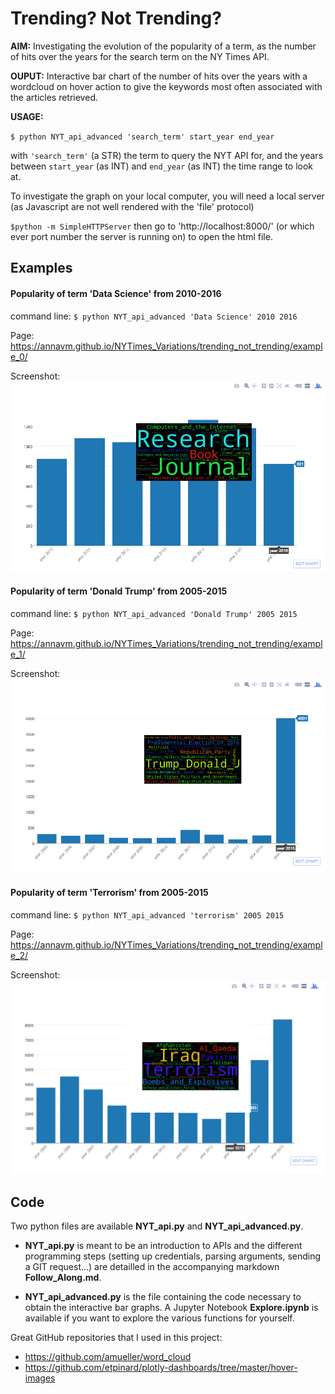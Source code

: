 # Trending? Not Trending?

**AIM:** Investigating the evolution of the popularity of a term, as the number of hits over the years for the search term on the NY Times API.

**OUPUT:** Interactive bar chart of the number of hits over the years with a wordcloud on hover action to give the keywords most often associated with the articles retrieved.

**USAGE:**

`$ python NYT_api_advanced 'search_term' start_year end_year`

with `'search_term'` (a STR) the term to query the NYT API for, and the years between `start_year` (as INT) and `end_year` (as INT) the time range to look at.

To investigate the graph on your local computer, you will need a local server (as Javascript are not well rendered with the 'file' protocol)

`$python -m SimpleHTTPServer`
 then go to 'http://localhost:8000/' (or which ever port number the server is running on) to open the html file.

## Examples

#### Popularity of term 'Data Science' from 2010-2016

command line: `$ python NYT_api_advanced 'Data Science' 2010 2016`

Page: https://annavm.github.io/NYTimes_Variations/trending_not_trending/example_0/

Screenshot: ![Screenshot of example_0][ex_0]

#### Popularity of term 'Donald Trump' from 2005-2015

command line: `$ python NYT_api_advanced 'Donald Trump' 2005 2015`

Page: https://annavm.github.io/NYTimes_Variations/trending_not_trending/example_1/

Screenshot: ![Screenshot of example_1][ex_1]


#### Popularity of term 'Terrorism' from 2005-2015

command line: `$ python NYT_api_advanced 'terrorism' 2005 2015`

Page: https://annavm.github.io/NYTimes_Variations/trending_not_trending/example_2/

Screenshot: ![Screenshot of example_2][ex_2]


[ex_0]: https://github.com/AnnaVM/NYTimes_Variations/blob/master/trending_not_trending/images/plotly_Data_Science.png "Screenshot for the interactive bar graph for the trend in search term Data Science from 2010 to 2016"

[ex_1]: https://github.com/AnnaVM/NYTimes_Variations/blob/master/trending_not_trending/images/plotly_Donald_Trump.png "Screenshot for the interactive bar graph for the trend in search term Donald Trump from 2005 to 2015"

[ex_2]: https://github.com/AnnaVM/NYTimes_Variations/blob/master/trending_not_trending/images/plotly_terrorism.png "Screenshot for the interactive bar graph for the trend in search term terrorism from 2005 to 2015"

## Code
Two python files are available **NYT_api.py** and **NYT_api_advanced.py**.

- **NYT_api.py** is meant to be an introduction to APIs and the different programming steps (setting up credentials, parsing arguments, sending a GIT request...) are detailled in the accompanying markdown **Follow_Along.md**.

- **NYT_api_advanced.py** is the file containing the code necessary to obtain the interactive bar graphs. A Jupyter Notebook **Explore.ipynb** is available if you want to explore the various functions for yourself.

Great GitHub repositories that I used in this project:
- https://github.com/amueller/word_cloud
- https://github.com/etpinard/plotly-dashboards/tree/master/hover-images
